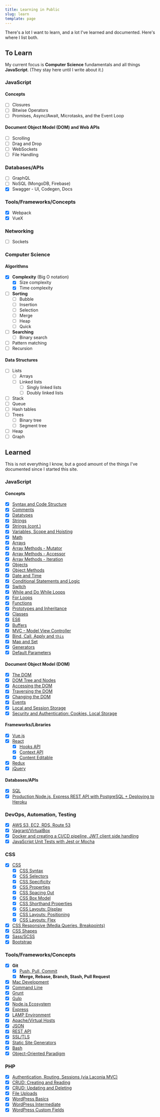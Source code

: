 ```yaml
---
title: Learning in Public
slug: learn
template: page
---
```


There's a lot I want to learn, and a lot I've learned and documented. Here's where I list both.

## To Learn

My current focus is **Computer Science** fundamentals and all things **JavaScript**. (They stay here until I write about it.)

### JavaScript

#### Concepts

- [ ] Closures
- [ ] Bitwise Operators
- [ ] Promises, Async/Await, Microtasks, and the Event Loop

#### Document Object Model (DOM) and Web APIs

- [ ] Scrolling
- [ ] Drag and Drop
- [ ] WebSockets
- [ ] File Handling

### Databases/APIs

- [ ] GraphQL
- [ ] NoSQL (MongoDB, Firebase)
- [x] Swagger - UI, Codegen, Docs

### Tools/Frameworks/Concepts

- [x] Webpack
- [x] VueX

### Networking

- [ ] Sockets

### Computer Science

#### Algorithms

- [x] **Complexity** (Big O notation)
  - [x] Size complexity
  - [x] Time complexity
- [ ] **Sorting**
  - [ ] Bubble
  - [ ] Insertion
  - [ ] Selection
  - [ ] Merge
  - [ ] Heap
  - [ ] Quick
- [ ] **Searching**
  - [ ] Binary search
- [ ] Pattern matching
- [ ] Recursion

#### Data Structures

- [ ] Lists
  - [ ] Arrays
  - [ ] Linked lists
    - [ ] Singly linked lists
    - [ ] Doubly linked lists
- [ ] Stack
- [ ] Queue
- [ ] Hash tables
- [ ] Trees
  - [ ] Binary tree
  - [ ] Segment tree
- [ ] Heap
- [ ] Graph

## Learned

This is not everything I know, but a good amount of the things I've documented since I started this site.

### JavaScript

#### Concepts

- [x] [Syntax and Code Structure](/understanding-syntax-and-code-structure-in-javascript)
- [x] [Comments](/how-to-write-comments-in-javascript)
- [x] [Datatypes](/javascript-day-one)
- [x] [Strings](/how-to-work-with-strings-in-javascript)
- [x] [Strings (cont.)](/how-to-index-split-and-manipulate-strings-in-javascript)
- [x] [Variables, Scope and Hoisting](/understanding-variables-scope-hoisting-in-javascript)
- [x] [Math](/how-to-do-math-in-javascript-with-operators)
- [x] [Arrays](/understanding-arrays-in-javascript)
- [x] [Array Methods - Mutator](/how-to-use-array-methods-in-javascript-mutator-methods)
- [x] [Array Methods - Accessor](/how-to-use-array-methods-in-javascript-accessor-methods)
- [x] [Array Methods - Iteration](/how-to-use-array-methods-in-javascript-iteration-methods)
- [x] [Objects](/understanding-objects-in-javascript)
- [x] [Object Methods](/how-to-use-object-methods-in-javascript)
- [x] [Date and Time](/understanding-date-and-time-in-javascript)
- [x] [Conditional Statements and Logic](/how-to-write-conditional-statements-in-javascript)
- [x] [Switch](/how-to-use-the-switch-statement-in-javascript)
- [x] [While and Do While Loops](/while-do-while-loops-javascript)
- [x] [For Loops](/how-to-construct-for-loops-in-javascript)
- [x] [Functions](/how-to-define-functions-in-javascript)
- [x] [Prototypes and Inheritance](/understanding-prototypes-and-inheritance-in-javascript)
- [x] [Classes](/understanding-classes-in-javascript)
- [x] [ES6](/es6-syntax-and-feature-overview/)
- [x] [Buffers](/bits-bytes-bases-and-a-hex-dump-javascript/)
- [x] [MVC - Model View Controller](/javascript-mvc-todo-app)
- [x] [Bind, Call, Apply and `this`](/this-bind-call-apply-javascript/)
- [x] [Map and Set](/understanding-map-and-set-javascript)
- [x] [Generators](/understanding-generators-in-javascript)
- [x] [Default Parameters](/default-parameters-javascriptt)

#### Document Object Model (DOM)

- [x] [The DOM](/introduction-to-the-dom)
- [x] [DOM Tree and Nodes](/understanding-the-dom-tree-and-nodes)
- [x] [Accessing the DOM](/how-to-access-elements-in-the-dom)
- [x] [Traversing the DOM](/how-to-traverse-the-dom)
- [x] [Changing the DOM](/how-to-make-changes-to-the-dom)
- [x] [Events](/understanding-events-in-javascript)
- [x] [Local and Session Storage](/how-to-use-local-storage-with-javascript/)
- [x] [Security and Authentication: Cookies, Local Storage](/full-stack-cookies-localstorage-react-express/)

#### Frameworks/Libraries

- [x] [Vue.js](/getting-started-with-vue)
- [x] [React](/getting-started-with-react/)
  - [x] [Hooks API](/crud-app-in-react-with-hooks/)
  - [x] [Context API](https://www.taniarascia.com/using-context-api-in-react/)
  - [x] [Content Editable](/content-editable-elements-in-javascript-react/)
- [x] [Redux](redux-react-guide)
- [x] [jQuery](/how-to-use-jquery-a-javascript-library/)

#### Databases/APIs

- [x] [SQL](/overview-of-sql-commands-and-pdo-operations/)
- [x] [Production Node.js, Express REST API with PostgreSQL + Deploying to Heroku](/node-express-postgresql-heroku)

### DevOps, Automation, Testing

- [x] [AWS S3, EC2, RDS, Route 53](/getting-started-with-aws-setting-up-a-virtual-server/)
- [x] [Vagrant/VirtualBox](/what-are-vagrant-and-virtualbox-and-how-do-i-use-them/)
- [x] [Docker and creating a CI/CD pipeline, JWT client side handling](/continuous-integration-pipeline-docker)
- [x] [JavaScript Unit Tests with Jest or Mocha](/unit-testing-in-javascript/)

### CSS

- [x] [CSS](/overview-of-css-concepts/)
  - [x] [CSS Syntax](/overview-of-css-concepts/#css-syntax)
  - [x] [CSS Selectors](/overview-of-css-concepts/#css-selectors)
  - [x] [CSS Specificity](/overview-of-css-concepts/#css-specificity)
  - [x] [CSS Properties](/overview-of-css-concepts/#css-properties)
  - [x] [CSS Spacing Out](/overview-of-css-concepts/#spacing-out-padding-and-margins)
  - [x] [CSS Box Model](/overview-of-css-concepts/#box-model)
  - [x] [CSS Shorthand Properties](/overview-of-css-concepts/#shorthand-properties)
  - [x] [CSS Layouts: Display](/overview-of-css-concepts/#layouts-display)
  - [x] [CSS Layouts: Positioning](/overview-of-css-concepts/#layouts-positioning)
  - [x] [CSS Layouts: Flex](/overview-of-css-concepts/#layouts-flex)
- [x] [CSS Responsive (Media Queries, Breakpoints)](/you-dont-need-a-framework/)
- [x] [CSS Shapes](https://tympanus.net/codrops/2018/11/29/an-introduction-to-css-shapes/)
- [x] [Sass/SCSS](/learn-sass-now/)
- [x] [Bootstrap](/what-is-bootstrap-and-how-do-i-use-it/)

### Tools/Frameworks/Concepts

- [x] **Git**
  - [x] [Push, Pull, Commit](/getting-started-with-git/)
  - [x] **Merge, Rebase, Branch, Stash, Pull Request**
- [x] [Mac Development](/setting-up-a-brand-new-mac-for-development/)
- [x] [Command Line](/how-to-use-the-command-line-for-apple-macos-and-linux/)
- [x] [Grunt](/getting-started-with-grunt-and-sass/)
- [x] [Gulp](/getting-started-with-gulp/)
- [x] [Node.js Ecosystem](/how-to-install-and-use-node-js-and-npm-mac-and-windows/)
- [x] [Express](https://code.tutsplus.com/tutorials/code-your-first-api-with-nodejs-and-express-set-up-the-server--cms-31698)
- [x] [LAMP Environment](/local-environment/)
- [x] [Apache/Virtual Hosts](/setting-up-virtual-hosts/)
- [x] [JSON](/how-to-use-json-data-with-php-or-javascript/)
- [x] [REST API](/how-to-connect-to-an-api-with-javascript/)
- [x] [SSL/TLS](/https-ssl-tls-certificate-how-to/)
- [x] [Static Site Generators](/make-a-static-website-with-jekyll/)
- [x] [Bash](/how-to-create-and-use-bash-scripts/)
- [x] [Object-Oriented Paradigm](/object-oriented-pattern-javascript-php-classes/)

### PHP

- [x] [Authentication, Routing, Sessions (via Laconia MVC)](https://laconia.dev)
- [x] [CRUD: Creating and Reading](/create-a-simple-database-app-connecting-to-mysql-with-php/)
- [x] [CRUD: Updating and Deleting](/create-a-simple-crud-database-app-php-update-delete/)
- [x] [File Uploads](/how-to-upload-files-to-a-server-with-plain-javascript-and-php/)
- [x] [WordPress Basics](/developing-a-wordpress-theme-from-scratch/)
- [x] [WordPress Intermediate](/wordpress-from-scratch-part-two/)
- [x] [WordPress Custom Fields](/wordpress-part-three-custom-fields-and-metaboxes/)
